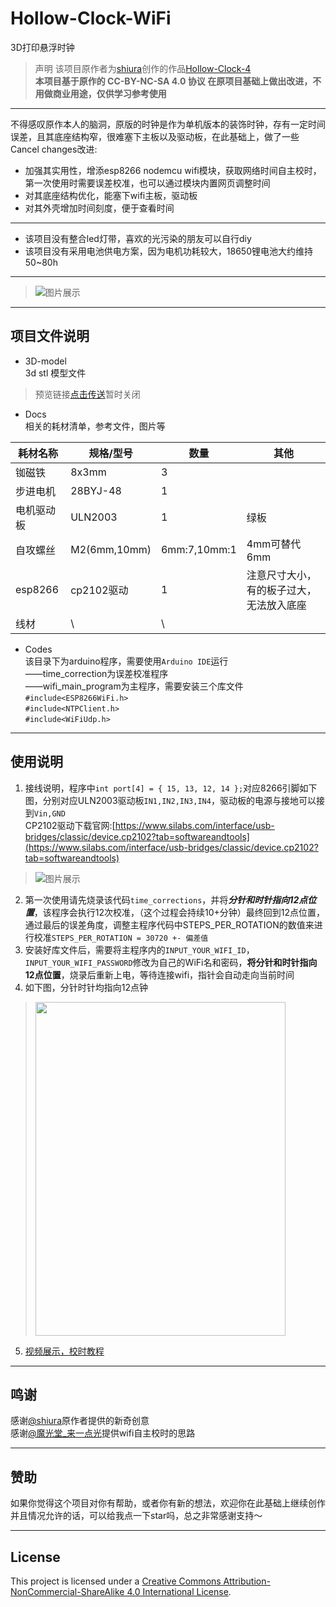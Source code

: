 # Hollow-Clock-WiFi

3D打印悬浮时钟  
> 声明
该项目原作者为[shiura](https://www.youtube.com/@shiura/about)创作的作品[Hollow-Clock-4](https://www.instructables.com/Hollow-Clock-4/)  
**本项目基于原作的 CC-BY-NC-SA 4.0 协议 在原项目基础上做出改进，不用做商业用途，仅供学习参考使用**
***
不得感叹原作本人的脑洞，原版的时钟是作为单机版本的装饰时钟，存有一定时间误差，且其底座结构窄，很难塞下主板以及驱动板，在此基础上，做了一些Cancel changes改进:  
- 加强其实用性，增添esp8266 nodemcu wifi模块，获取网络时间自主校时，第一次使用时需要误差校准，也可以通过模块内置网页调整时间
- 对其底座结构优化，能塞下wifi主板，驱动板
- 对其外壳增加时间刻度，便于查看时间
***
- 该项目没有整合led灯带，喜欢的光污染的朋友可以自行diy  
- 该项目没有采用电池供电方案，因为电机功耗较大，18650锂电池大约维持50~80h
***
> ![图片展示](./Docs/Images/wificlock1.PNG)
***
## 项目文件说明

- 3D-model  
3d stl 模型文件
> 预览链接[点击传送]()暂时关闭
- Docs  
相关的耗材清单，参考文件，图片等

| 耗材名称          | 规格/型号    | 数量          | 其他 |
| ----------------- | ------------ | ------------ | ---- |
| 铷磁铁            | 8x3mm        | 3            |      |
| 步进电机          | 28BYJ-48     | 1            |      |
| 电机驱动板        | ULN2003      | 1            | 绿板     |
| 自攻螺丝          | M2(6mm,10mm) | 6mm:7,10mm:1 | 4mm可替代6mm   |
| esp8266           | cp2102驱动   | 1            | 注意尺寸大小，有的板子过大，无法放入底座    |
| 线材              | \            | \            |      |

- Codes  
该目录下为arduino程序，需要使用`Arduino IDE`运行  
——time_correction为误差校准程序  
——wifi_main_program为主程序，需要安装三个库文件  
`#include<ESP8266WiFi.h>`  
`#include<NTPClient.h>`  
`#include<WiFiUdp.h>`  
***
## 使用说明
1. 接线说明，程序中`int port[4] = { 15, 13, 12, 14 };`对应8266引脚如下图，分别对应ULN2003驱动板`IN1,IN2,IN3,IN4`，驱动板的电源与接地可以接到`Vin,GND`  
CP2102驱动下载官网:[https://www.silabs.com/interface/usb-bridges/classic/device.cp2102?tab=softwareandtools](https://www.silabs.com/interface/usb-bridges/classic/device.cp2102?tab=softwareandtools)

> ![图片展示](./Docs/Images/esp8266.png)

2. 第一次使用请先烧录该代码`time_corrections`，并将***分针和时针指向12点位置***，该程序会执行12次校准，（这个过程会持续10+分钟）最终回到12点位置，通过最后的误差角度，调整主程序代码中STEPS_PER_ROTATION的数值来进行校准`STEPS_PER_ROTATION = 30720 +- 偏差值`
3. 安装好库文件后，需要将主程序内的`INPUT_YOUR_WIFI_ID`，`INPUT_YOUR_WIFI_PASSWORD`修改为自己的WiFi名和密码，**将分针和时针指向12点位置**，烧录后重新上电，等待连接wifi，指针会自动走向当前时间
4. 如下图，分针时针均指向12点钟
> <img src="./Docs/Images/using_example.jpg" height="534" width="400">
5. [视频展示，校时教程](https://www.bilibili.com/video/BV1U24y1u7f5/?spm_id_from=333.999.0.0&vd_source=2d5350a9e894031d65f0450846227793)
***
## 鸣谢
感谢[@shiura](https://www.youtube.com/@shiura/about)原作者提供的新奇创意  
感谢[@魔光堂_来一点光](https://space.bilibili.com/65500598)提供wifi自主校时的思路
***
## 赞助
如果你觉得这个项目对你有帮助，或者你有新的想法，欢迎你在此基础上继续创作  
并且情况允许的话，可以给我点一下star吗，总之非常感谢支持～
***
## License
This project is licensed under a [Creative Commons Attribution-NonCommercial-ShareAlike 4.0 International License](https://creativecommons.org/licenses/by-nc-sa/4.0/).
